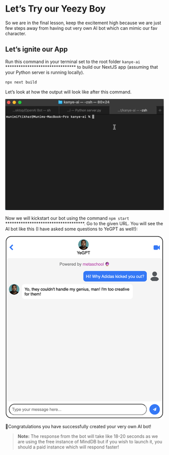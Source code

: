 # Let’s Try our Yeezy Boy

So we are in the final lesson, keep the excitement high because we are just few steps away from having out very own AI bot which can mimic our fav character.

## Let’s ignite our App

Run this command in your terminal set to the root folder `kanye-ai` ******************************** to build our NextJS app (assuming that your Python server is running locally).

```jsx
npx next build
```

Let’s look at how the output will look like after this command.

![running npx build cmd.gif](Let%E2%80%99s%20Try%20our%20Yeezy%20Boy%2083199fd0f3c14f0c97247e0904c8a459/running_npx_build_cmd.gif)

Now we will kickstart our bot using the command `npm start` ************************************. Go to the given URL. You will see the AI bot like this (I have asked some questions to YeGPT as well!):

![Untitled](Let%E2%80%99s%20Try%20our%20Yeezy%20Boy%2083199fd0f3c14f0c97247e0904c8a459/Untitled.png)

🎊Congratulations you have successfully created your very own AI bot!

> **Note:** The response from the bot will take like 18-20 seconds as we are using the free instance of MindDB but if you wish to launch it, you should a paid instance which will respond faster!